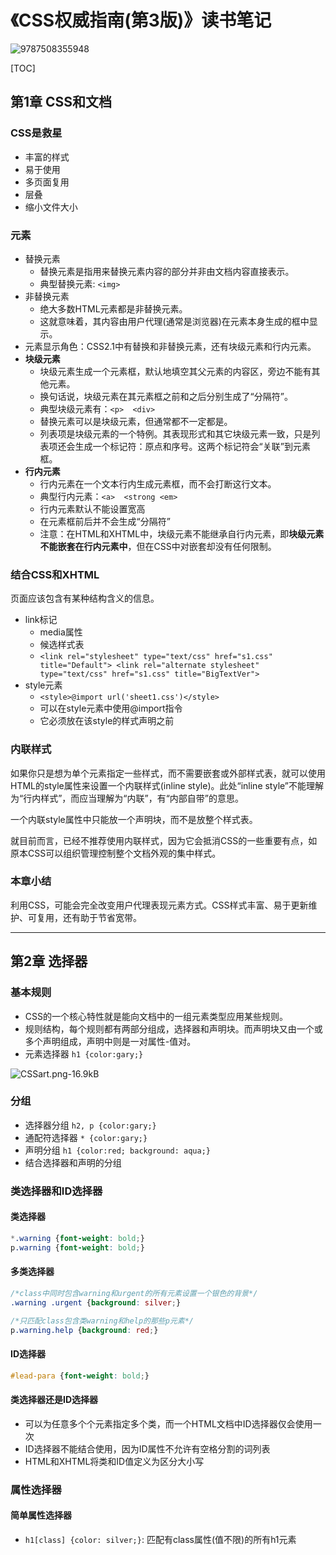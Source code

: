 # 《CSS权威指南(第3版)》读书笔记

![9787508355948](/books/9787508355948.jpg)

[TOC]

## 第1章 CSS和文档

### CSS是救星

- 丰富的样式
- 易于使用
- 多页面复用
- 层叠
- 缩小文件大小

### 元素

- 替换元素
  - 替换元素是指用来替换元素内容的部分并非由文档内容直接表示。
  - 典型替换元素: `<img>`
- 非替换元素
  - 绝大多数HTML元素都是非替换元素。
  - 这就意味着，其内容由用户代理(通常是浏览器)在元素本身生成的框中显示。
- 元素显示角色：CSS2.1中有替换和非替换元素，还有块级元素和行内元素。
- **块级元素**
  - 块级元素生成一个元素框，默认地填空其父元素的内容区，旁边不能有其他元素。
  - 换句话说，块级元素在其元素框之前和之后分别生成了“分隔符”。
  - 典型块级元素有：`<p>  <div>`
  - 替换元素可以是块级元素，但通常都不一定都是。
  - 列表项是块级元素的一个特例。其表现形式和其它块级元素一致，只是列表项还会生成一个标记符：原点和序号。这两个标记符会“关联”到元素框。
- **行内元素**
  - 行内元素在一个文本行内生成元素框，而不会打断这行文本。
  - 典型行内元素：`<a>  <strong <em>`
  - 行内元素默认不能设置宽高
  - 在元素框前后并不会生成“分隔符”
  - 注意：在HTML和XHTML中，块级元素不能继承自行内元素，即**块级元素不能嵌套在行内元素中**，但在CSS中对嵌套却没有任何限制。

### 结合CSS和XHTML

页面应该包含有某种结构含义的信息。

- link标记
  - media属性
  - 候选样式表
  - `<link rel="stylesheet" type="text/css" href="s1.css" title="Default"> <link rel="alternate stylesheet" type="text/css" href="s1.css" title="BigTextVer">`
- style元素
  - `<style>@import url('sheet1.css')</style>`
  - 可以在style元素中使用@import指令
  - 它必须放在该style的样式声明之前

### 内联样式

如果你只是想为单个元素指定一些样式，而不需要嵌套或外部样式表，就可以使用HTML的style属性来设置一个内联样式(inline style)。此处“inline style”不能理解为“行内样式”，而应当理解为“内联”，有“内部自带”的意思。

一个内联style属性中只能放一个声明块，而不是放整个样式表。

就目前而言，已经不推荐使用内联样式，因为它会抵消CSS的一些重要有点，如原本CSS可以组织管理控制整个文档外观的集中样式。

### 本章小结

利用CSS，可能会完全改变用户代理表现元素方式。CSS样式丰富、易于更新维护、可复用，还有助于节省宽带。

----------

## 第2章 选择器

### 基本规则

- CSS的一个核心特性就是能向文档中的一组元素类型应用某些规则。
- 规则结构，每个规则都有两部分组成，选择器和声明块。而声明块又由一个或多个声明组成，声明中则是一对属性-值对。
- 元素选择器 `h1 {color:gary;}`

![CSSart.png-16.9kB][1]

### 分组

- 选择器分组 `h2, p {color:gary;}`
- 通配符选择器 `* {color:gary;}`
- 声明分组 `h1 {color:red; background: aqua;}`
- 结合选择器和声明的分组

### 类选择器和ID选择器

#### 类选择器

```css
*.warning {font-weight: bold;}
p.warning {font-weight: bold;}
```
#### 多类选择器

```css
/*class中同时包含warning和urgent的所有元素设置一个银色的背景*/
.warning .urgent {background: silver;}

/*只匹配class包含类warning和help的那些p元素*/
p.warning.help {background: red;}
```

#### ID选择器

```css
#lead-para {font-weight: bold;}
```

#### 类选择器还是ID选择器

- 可以为任意多个个元素指定多个类，而一个HTML文档中ID选择器仅会使用一次
- ID选择器不能结合使用，因为ID属性不允许有空格分割的词列表
- HTML和XHTML将类和ID值定义为区分大小写

### 属性选择器

#### 简单属性选择器

- `h1[class] {color: silver;}`: 匹配有class属性(值不限)的所有h1元素

  [1]: http://static.zybuluo.com/szy0syz/45klbxbtiisxm91i6psl53px/CSSart.png
